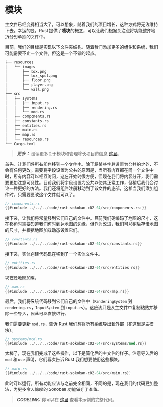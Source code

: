 
# 模块

主文件已经变得相当大了，可以想象，随着我们的项目增长，这种方式将无法维持下去。幸运的是，Rust 提供了**模块**的概念，可以让我们根据关注点将功能整齐地拆分到单独的文件中。

目前，我们的目标是实现以下文件夹结构。随着我们添加更多的组件和系统，我们可能需要不止一个文件，但这是一个不错的起点。

```sh
├── resources
│   └── images
│       ├── box.png
│       ├── box_spot.png
│       ├── floor.png
│       ├── player.png
│       └── wall.png
├── src
│   ├── systems
│   │   ├── input.rs
│   │   ├── rendering.rs
│   │   └── mod.rs
│   ├── components.rs
│   ├── constants.rs
│   ├── entities.rs
│   ├── main.rs
│   ├── map.rs
│   └── resources.rs
└── Cargo.toml
```

> **_更多：_**  阅读更多关于模块和管理增长项目的信息 [这里](https://doc.rust-lang.org/book/ch07-00-managing-growing-projects-with-packages-crates-and-modules.html)。

首先，让我们将所有组件移到一个文件中。除了将某些字段设置为公共的之外，不会有任何更改。需要将字段设置为公共的原因是，当所有内容都在同一个文件中时，所有内容可以相互访问，这在开始时很方便，但现在我们将内容分开，我们需要更加注意可见性。目前我们将字段设置为公共以使其正常工作，但稍后我们会讨论一种更好的方法。我们还将组件注册移动到了该文件的底部，这样当我们添加组件时，只需要更改这个文件就可以了。

```rust
// components.rs
{{#include ../../../code/rust-sokoban-c02-04/src/components.rs:}}
```

接下来，让我们将常量移到它们自己的文件中。目前我们硬编码了地图的尺寸，这在移动时需要知道我们何时到达地图的边缘，但作为改进，我们可以稍后存储地图的尺寸，并根据地图加载动态设置它们。

```rust
// constants.rs
{{#include ../../../code/rust-sokoban-c02-04/src/constants.rs}}
```

接下来，实体创建代码现在移到了一个实体文件中。

```rust
// entities.rs
{{#include ../../../code/rust-sokoban-c02-04/src/entities.rs}}
```

现在是地图加载。

```rust
// map.rs
{{#include ../../../code/rust-sokoban-c02-04/src/map.rs}}
```

最后，我们将系统代码移到它们自己的文件中（`RenderingSystem` 到 `rendering.rs`，`InputSystem` 到 `input.rs`）。这应该只是从主文件中复制粘贴并移除一些导入，因此可以直接进行。

我们需要更新 `mod.rs`，告诉 Rust 我们想将所有系统导出到外部（在这里是主模块）。

```rust
// systems/mod.rs
{{#include ../../../code/rust-sokoban-c02-04/src/systems/mod.rs}}
```

太棒了，现在我们完成了这些操作，以下是简化后的主文件的样子。注意导入后的 `mod` 和 `use` 声明，它们再次告诉 Rust 我们想要使用这些模块。

```rust
// main.rs
{{#include ../../../code/rust-sokoban-c02-04/src/main.rs}}
```

此时可以运行，所有功能应该与之前完全相同，不同的是，现在我们的代码更加整洁，为更多令人惊叹的 Sokoban 功能做好了准备。

> **_CODELINK:_**  你可以在 [这里](https://github.com/iolivia/rust-sokoban/tree/master/code/rust-sokoban-c02-04) 查看本示例的完整代码。

